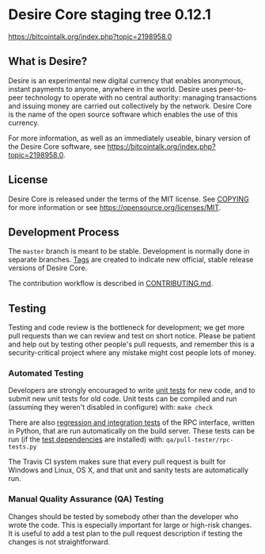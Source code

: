Desire Core staging tree 0.12.1
===============================



https://bitcointalk.org/index.php?topic=2198958.0


What is Desire?
----------------

Desire is an experimental new digital currency that enables anonymous, instant
payments to anyone, anywhere in the world. Desire uses peer-to-peer technology
to operate with no central authority: managing transactions and issuing money
are carried out collectively by the network. Desire Core is the name of the open
source software which enables the use of this currency.

For more information, as well as an immediately useable, binary version of
the Desire Core software, see https://bitcointalk.org/index.php?topic=2198958.0.


License
-------

Desire Core is released under the terms of the MIT license. See [COPYING](COPYING) for more
information or see https://opensource.org/licenses/MIT.

Development Process
-------------------

The `master` branch is meant to be stable. Development is normally done in separate branches.
[Tags](https://github.com/lazyboozer/Desire/tags) are created to indicate new official,
stable release versions of Desire Core.

The contribution workflow is described in [CONTRIBUTING.md](CONTRIBUTING.md).

Testing
-------

Testing and code review is the bottleneck for development; we get more pull
requests than we can review and test on short notice. Please be patient and help out by testing
other people's pull requests, and remember this is a security-critical project where any mistake might cost people
lots of money.

### Automated Testing

Developers are strongly encouraged to write [unit tests](/doc/unit-tests.md) for new code, and to
submit new unit tests for old code. Unit tests can be compiled and run
(assuming they weren't disabled in configure) with: `make check`

There are also [regression and integration tests](/qa) of the RPC interface, written
in Python, that are run automatically on the build server.
These tests can be run (if the [test dependencies](/qa) are installed) with: `qa/pull-tester/rpc-tests.py`

The Travis CI system makes sure that every pull request is built for Windows
and Linux, OS X, and that unit and sanity tests are automatically run.

### Manual Quality Assurance (QA) Testing

Changes should be tested by somebody other than the developer who wrote the
code. This is especially important for large or high-risk changes. It is useful
to add a test plan to the pull request description if testing the changes is
not straightforward.


